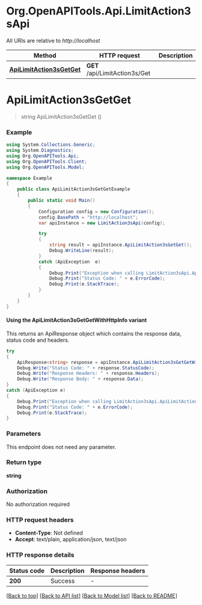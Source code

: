 # Org.OpenAPITools.Api.LimitAction3sApi

All URIs are relative to *http://localhost*

| Method | HTTP request | Description |
|--------|--------------|-------------|
| [**ApiLimitAction3sGetGet**](LimitAction3sApi.md#apilimitaction3sgetget) | **GET** /api/LimitAction3s/Get |  |

<a id="apilimitaction3sgetget"></a>
# **ApiLimitAction3sGetGet**
> string ApiLimitAction3sGetGet ()



### Example
```csharp
using System.Collections.Generic;
using System.Diagnostics;
using Org.OpenAPITools.Api;
using Org.OpenAPITools.Client;
using Org.OpenAPITools.Model;

namespace Example
{
    public class ApiLimitAction3sGetGetExample
    {
        public static void Main()
        {
            Configuration config = new Configuration();
            config.BasePath = "http://localhost";
            var apiInstance = new LimitAction3sApi(config);

            try
            {
                string result = apiInstance.ApiLimitAction3sGetGet();
                Debug.WriteLine(result);
            }
            catch (ApiException  e)
            {
                Debug.Print("Exception when calling LimitAction3sApi.ApiLimitAction3sGetGet: " + e.Message);
                Debug.Print("Status Code: " + e.ErrorCode);
                Debug.Print(e.StackTrace);
            }
        }
    }
}
```

#### Using the ApiLimitAction3sGetGetWithHttpInfo variant
This returns an ApiResponse object which contains the response data, status code and headers.

```csharp
try
{
    ApiResponse<string> response = apiInstance.ApiLimitAction3sGetGetWithHttpInfo();
    Debug.Write("Status Code: " + response.StatusCode);
    Debug.Write("Response Headers: " + response.Headers);
    Debug.Write("Response Body: " + response.Data);
}
catch (ApiException e)
{
    Debug.Print("Exception when calling LimitAction3sApi.ApiLimitAction3sGetGetWithHttpInfo: " + e.Message);
    Debug.Print("Status Code: " + e.ErrorCode);
    Debug.Print(e.StackTrace);
}
```

### Parameters
This endpoint does not need any parameter.
### Return type

**string**

### Authorization

No authorization required

### HTTP request headers

 - **Content-Type**: Not defined
 - **Accept**: text/plain, application/json, text/json


### HTTP response details
| Status code | Description | Response headers |
|-------------|-------------|------------------|
| **200** | Success |  -  |

[[Back to top]](#) [[Back to API list]](../README.md#documentation-for-api-endpoints) [[Back to Model list]](../README.md#documentation-for-models) [[Back to README]](../README.md)

